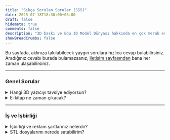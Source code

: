 ```yaml
---
title: "Sıkça Sorulan Sorular (SSS)"
date: 2025-07-18T18:30:00+03:00
draft: false
hidemeta: true
comments: false
description: "3D baskı ve Edu 3D Model Dünyası hakkında en çok merak edilen soruların cevaplarını burada bulabilirsiniz."
showBreadCrumbs: false
---
```


Bu sayfada, aklınıza takılabilecek yaygın sorulara hızlıca cevap bulabilirsiniz. Aradığınız cevabı burada bulamazsanız, <a href="/iletisim/">iletişim sayfasından</a> bana her zaman ulaşabilirsiniz.

---

### **Genel Sorular**

<details>
<summary>Hangi 3D yazıcıyı tavsiye ediyorsun?</summary>
<div class="faq-content">
Bu, en çok aldığım ve cevabı en çok değişen soru! "En iyi yazıcı" diye bir şey yoktur, "sizin için en iyi yazıcı" vardır. Başlangıç için en iyi modelleri, farklı bütçe ve ihtiyaçlara göre ayırdığım <a href="/posts/3d-yazici-satin-alma-rehberi/">3D Yazıcı Satın Alma Rehberi</a> yazımda detaylıca anlattım. Lütfen önce o rehbere göz atın.
</div>
</details>

<details>
<summary>E-kitap ne zaman çıkacak?</summary>
<div class="faq-content">
"3D Baskı ile Gelir Elde Etme" konulu e-kitap üzerinde yoğun bir şekilde çalışıyorum. Çıktığında ilk haberdar olmak ve özel lansman indiriminden faydalanmak için ana sayfadaki veya menüdeki <a href="/ekitap/">E-Kitap Bekleme Listesine</a> katılabilirsiniz.
</div>
</details>

---

### **İş ve İşbirliği**

<details>
<summary>İşbirliği ve reklam şartlarınız nelerdir?</summary>
<div class="faq-content">
Markanız veya ürününüz, Edu 3D Model Dünyası'nın vizyonuyla ve okuyucu kitlemle uyumluysa, her türlü işbirliğine açığım. Ürün incelemeleri, sponsorlu içerikler veya diğer projeler hakkında konuşmak için lütfen <a href="/iletisim/">iletişim sayfasından</a> detaylı bir e-posta gönderin.
</div>
</details>

<details>
<summary>STL dosyalarımı nerede satabilirim?</summary>
<div class="faq-content">
Kendi tasarımlarınızı satabileceğiniz birçok harika platform var. Bu konuyu detaylıca ele aldığım yazımda en iyi platformları ve stratejileri bulabilirsiniz.
</div>
</details>